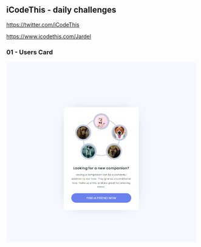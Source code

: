 ## iCodeThis - daily challenges

https://twitter.com/iCodeThis

https://www.icodethis.com/Jardel

### 01 - Users Card

<img src="../iCodeThis/demo/1-users-card.png"  width="500" title="Progress bar with css and js">
